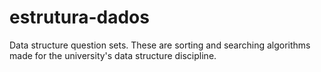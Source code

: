 # estrutura-dados
Data structure question sets. These are sorting and searching algorithms made for the university's data structure discipline.
